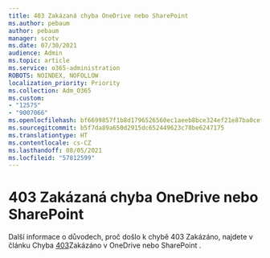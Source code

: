 ```yaml
---
title: 403 Zakázaná chyba OneDrive nebo SharePoint
ms.author: pebaum
author: pebaum
manager: scotv
ms.date: 07/30/2021
audience: Admin
ms.topic: article
ms.service: o365-administration
ROBOTS: NOINDEX, NOFOLLOW
localization_priority: Priority
ms.collection: Adm_O365
ms.custom:
- "12575"
- "9007066"
ms.openlocfilehash: bf6699857f1b8d1796526560ec1aeeb8bce324ef21e87ba0cefa6c3da57e32d3
ms.sourcegitcommit: b5f7da89a650d2915dc652449623c78be6247175
ms.translationtype: HT
ms.contentlocale: cs-CZ
ms.lasthandoff: 08/05/2021
ms.locfileid: "57812599"
---
```

# <a name="403-forbidden-error-on-onedrive-or-sharepoint"></a>403 Zakázaná chyba OneDrive nebo SharePoint

Další informace o důvodech, proč došlo k chybě 403 Zakázáno, najdete v článku Chyba [403](/sharepoint/troubleshoot/sharing-and-permissions/error-403-forbidden)Zakázáno v OneDrive nebo SharePoint .